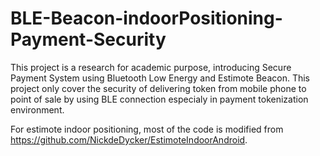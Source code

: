 

# BLE-Beacon-indoorPositioning-Payment-Security

This project is a research for academic purpose, introducing Secure Payment System using Bluetooth Low Energy and Estimote Beacon.
This project only cover the security of delivering token from mobile phone to point of sale by using BLE connection especialy in payment tokenization environment.

For estimote indoor positioning, most of the code is modified from https://github.com/NickdeDycker/EstimoteIndoorAndroid.
